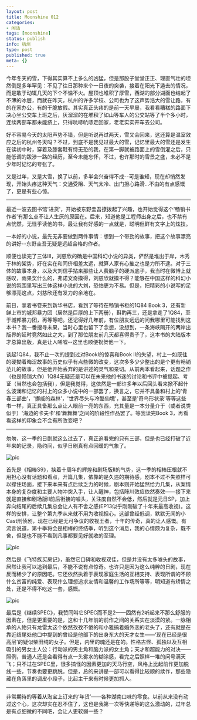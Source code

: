 ```yaml
---
layout: post
title: Moonshine 012
categories:
- 闲话
tags: [moonshine]
status: publish
info: 杭州
type: post
published: true
meta: {}
---
```


今年冬天的雪，下得其实算不上多么的凶猛，但是那股子堂堂正正、理直气壮的坦然倒是多年罕见：不见了往日那种来个一日夜的突袭，接着在阳光下遁去的情况，而是敢于动辄几天的下个不愠不火。屋顶也堆积了厚雪，西湖的部分湖面也结起了不薄的冰层，而就在昨天，杭州的许多学校、公司也为了这声势浩大的雪让路，有的在家办公，有的干脆放假。其实真正头疼的是前一天早晨，我看看糟糕的路面下决心坐公交车上班之后，灰溜溜的在堆积了如山等车人的公交站等了半个多小时，连续两部车都未能挤上，只得吭哧吭哧走回家，老老实实开车去公司。

好不容易今天的太阳声势不错，但是听说再过两天，雪又会回来，这还算是温室效应之后的杭州冬天吗？不过，到底不是我见过最大的雪，记忆里最大的雪还是发生在读初中时，穿着及膝套鞋有恃无恐的我，在第一脚就被路面上的雪倒灌之后，只能低调的跋涉一路的经历，至今未能忘怀，不过，也许那时的雪景之盛，未必不是少年时记忆的夸张了。

又是过年，又是大雪，换了以前，多半会兴奋得不成--可是谁知，现在却悄然发现，开始头疼这种天气：交通受阻、天气太冷、出门担心路滑...不由的有点感慨了，更是有些心惊。

----

最近一波去图书馆'进货'，开始被东野圭吾撩拨起了兴趣，也开始觉得这个'畅销书作者'有那么点不让人生厌的原因在。后来，知道他是工程师出身之后，也不禁有点恍然，无怪乎读他的书，最让我有好感的一点就是，聪明但鲜有文字上的炫技。

一本好的小说，最先无非要做到两件事情：想到一个带劲的故事，把这个故事漂亮的讲好--东野圭吾无疑是远超合格的作者。

顺便也读完了三体III，刘慈欣的确是中国科幻小说的异类，俨然是堆出于岸，木秀于林的架势，好在实在和同侪相差太远，就算人家有心摧之也是力所不逮。对于三体的故事本身，以及大刘信手拈来那些让人费脑子的硬派底子，我当时在微博上就感叹，雨果奖什么的，弗诺文奇摸得，刘慈欣就摸不得？能够在中国这样的科幻小说的氛围里写出三体这样小说的大刘，恐怕更为不易。但是，把精彩的小说写的足够漂亮这点，刘慈欣还有发力的余地在。

前日，拿着书卷来到新华书店，看到了等待在畅销书柜的1Q84 Book 3，还有新鲜上市的城邦暴力团（居然是巨厚的上下两册），斟酌再三，还是拿走了1Q84，至于城邦暴力团，再等等吧。还记得好几年前，有位朋友远远的问我哪里可能找到这本书？我一番搜寻未果，当时心里也留下了念想，没想到，一条海峡隔开的两岸出版界的延时竟然如此之大，到了那位朋友前几天都喜得贵子了，这本书的大陆版本才总算出版，真是让人唏嘘--这里也顺便祝贺他一下。

谈起1Q84，我不止一次的提到过对BookI的惊喜和Book II的失望，村上一如既往的硬拗着晦涩故事的历史似乎有点些微的改变，这次多多少少整出的是个更有畅销范儿的故事，但是他开始丢弃的是讲述的灵气和亲切。从前两本看起来，话题之作（也是畅销大作）1Q84无疑还是可以在未来他的书迷的讨论和书评中被提起、考证（当然也会包括我），但是我觉得，这依然是一部许多年以后回头看来掀不起什么波澜和记忆的村上的众多小说中的一部罢了，换言之，它并不具备和村上的'青春三部曲'，'挪威的森林'，'世界尽头与冷酷仙境'，甚至是'奇鸟形状录'等等这些书一样，真正具备那么点让人眼前一亮的东西，充其量是一本分量介于（或者说类似于）'海边的卡夫卡'和'舞舞舞'之间的阶段性作品罢了。等我读完Book 3，再看看这样的印象会不会有所改变吧？

----

匆匆，这一季的日剧就这么过去了，真正追看完的只有三部，但是也已经打破了近年来的记录，隐约间，似乎日剧真有点回暖的气象了。

![pic](http://i340.photobucket.com/albums/o350/claudxiao/mainimg.jpg)

首先是《相棒S9》，挟着十周年的辉煌和剧场版II的气势，这一季的相棒压根就不用担心没有话题和看点，开篇几集，依靠的是久违的期待感，剧本不过不失照样可以撑住场面，接下来本来有点后续乏力的时候，剧本则开始猛然给力几集，从案情本身的复杂度和主要人物冲突入手，让人醒神，包括阵川效应依然奏效——接下来就是直接和剧场版Ⅱ前后衔接的噱头，关注度自然不会低，然后就是元日SP，加上奔向结尾的后续几集总会让人有不舍之感(EP13似乎刚刚破了十年来最高收视)。这样的安排，让整个第九季从来就不用为收视担心。这部曾经低调，默默无闻的小Cast刑侦剧，现在已经是无可争议的收视王者，十年的传奇，真的让人感慨。有流言说道，第十季将会是相棒的终结季，听到这个消息，我的心情颇为复杂，既不舍，但是也不能不看到凡事都要见好就收的至理。

![pic](http://i340.photobucket.com/albums/o350/claudxiao/5301796538_423fa963bc.jpg)

然后是《飞特族买房记》，虽然它口碑和收视双佳，但是并没有太多噱头的故事，居然让我可以追到最后，不能不说有点惊奇。也许只是因为这么纯粹的日剧，现在反而稀少了的原因吧。它还依然执着于表现家庭生活的互相支持、表现所谓的不顾什么贫富的纯爱、表现什么理想追求友情和温馨的工作场所等等，明知道有矫情之处，还是不得不吃这一套，感慨。

![pic](http://i340.photobucket.com/albums/o350/claudxiao/9bbb91add894ade2fe6df593147cd8ee.jpg)

最后是《继续SPEC》，我赞同叫它SPEC而不是2——固然有2听起来不那么舒服的因素在，但是更重要的是，这和十几年前的前作之间的关系实在淡漠的紧。一脉相承的人物只有龙雷太这个依然孜孜不倦的和小雅搞着婚外恋的老头了，还有就是在靠近结尾处他口中提到的曾经是他部下的出身东大的天才女生——‘现在已经是很高层’的疑似柴田纯的女子。但是，内里的魂还是在的。性格古怪、孤独以及互相吸引的男女主人公：行动派的男主角和脑力派的女主角；天才和超能力的对决——照例，普通人还是会看得有点一头雾水的糊涂感，看完之后照样一堆的问号满天飞；只不过在SPEC里，很多搞怪的因素更加的天马行空，风格上比起前作更加脱线一些，节奏也要更跳脱。但是，总的来讲是一部可以看得比较顺的续作，那些隐藏在角落里的调皮小段子，比起主干来有时候更加抓人。


----

非常期待的等着从淘宝上订来的‘年货’——各种湖南口味的零食。以前从来没有动过这个心，这次却实在忍不住了，这也是我第一次等快递等的这么激动的，过年总是有点细微的不同吧，会让人更软弱一些？
